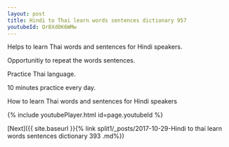 ```yaml
---
layout: post
title: Hindi to Thai learn words sentences dictionary 957 
youtubeId: Qr8Xd0K6WMw
---
```

 
 
Helps to learn Thai words and sentences for Hindi speakers.

Opportunitiy to repeat the words sentences. 

Practice Thai language. 
 
10 minutes practice every day. 
 
How to learn Thai words and sentences for Hindi speakers 
 
{% include youtubePlayer.html id=page.youtubeId %}
 
 
[Next]({{ site.baseurl }}{% link  split1/_posts/2017-10-29-Hindi to thai learn words sentences dictionary 393 .md%})
 

